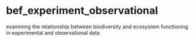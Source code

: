 # bef_experiment_observational
examining the relationship between biodiversity and ecosystem functioning in experimental and observational data

